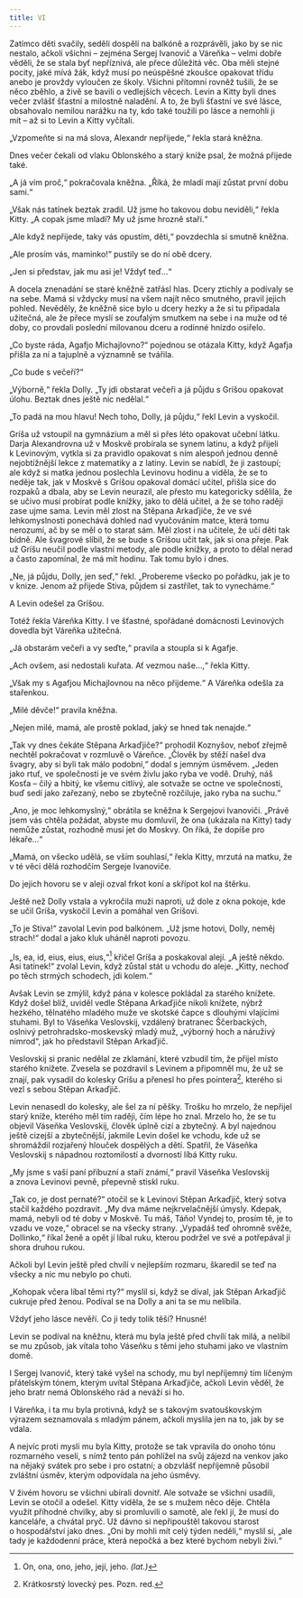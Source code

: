 ```yaml
---
title: VI
---
```


Zatímco děti svačily, seděli dospělí na balkóně a rozprávěli, jako by se nic nestalo, ačkoli všichni – zejména Sergej Ivanovič a Váreňka – velmi dobře věděli, že se stala byť nepříznivá, ale přece důležitá věc. Oba měli stejné pocity, jaké mívá žák, když musí po neúspěšné zkoušce opakovat třídu anebo je provždy vyloučen ze školy. Všichni přítomní rovněž tušili, že se něco zběhlo, a živě se bavili o vedlejších věcech. Levin a Kitty byli dnes večer zvlášť šťastní a milostně naladění. A to, že byli šťastní ve své lásce, obsahovalo nemilou narážku na ty, kdo také toužili po lásce a nemohli ji mít – až si to Levin a Kitty vyčítali.

„Vzpomeňte si na má slova, Alexandr nepřijede,“ řekla stará kněžna.

Dnes večer čekali od vlaku Oblonského a starý kníže psal, že možná přijede také.

„A já vím proč,“ pokračovala kněžna. „Říká, že mladí mají zůstat první dobu sami.“

„Však nás tatínek beztak zradil. Už jsme ho takovou dobu neviděli,“ řekla Kitty. „A copak jsme mladí? My už jsme hrozně staří.“

„Ale když nepřijede, taky vás opustím, děti,“ povzdechla si smutně kněžna.

„Ale prosím vás, maminko!“ pustily se do ní obě dcery.

„Jen si představ, jak mu asi je! Vždyť teď…“

A docela znenadání se staré kněžně zatřásl hlas. Dcery ztichly a podívaly se na sebe. Mamá si vždycky musí na všem najít něco smutného, pravil jejich pohled. Nevěděly, že kněžně sice bylo u dcery hezky a že si tu připadala užitečná, ale že přece myslí se zoufalým smutkem na sebe i na muže od té doby, co provdali poslední milovanou dceru a rodinné hnízdo osiřelo.

„Co byste ráda, Agafjo Michajlovno?“ pojednou se otázala Kitty, když Agafja přišla za ní a tajuplně a významně se tvářila.

„Co bude s večeří?“

„Výborně,“ řekla Dolly. „Ty jdi obstarat večeři a já půjdu s Gríšou opakovat úlohu. Beztak dnes ještě nic nedělal.“

„To padá na mou hlavu! Nech toho, Dolly, já půjdu,“ řekl Levin a vyskočil.

Gríša už vstoupil na gymnázium a měl si přes léto opakovat učební látku. Darja Alexandrovna už v Moskvě probírala se synem latinu, a když přijeli k Levinovým, vytkla si za pravidlo opakovat s ním alespoň jednou denně nejobtížnější lekce z matematiky a z latiny. Levin se nabídl, že ji zastoupí; ale když si matka jednou poslechla Levinovu hodinu a viděla, že se to neděje tak, jak v Moskvě s Gríšou opakoval domácí učitel, přišla sice do rozpaků a dbala, aby se Levin neurazil, ale přesto mu kategoricky sdělila, že se učivo musí probírat podle knížky, jako to dělá učitel, a že se toho raději zase ujme sama. Levin měl zlost na Stěpana Arkaďjiče, že ve své lehkomyslnosti ponechává dohled nad vyučováním matce, která tomu nerozumí, ač by se měl o to starat sám. Měl zlost i na učitele, že učí děti tak bídně. Ale švagrové slíbil, že se bude s Gríšou učit tak, jak si ona přeje. Pak už Gríšu neučil podle vlastní metody, ale podle knížky, a proto to dělal nerad a často zapomínal, že má mít hodinu. Tak tomu bylo i dnes.

„Ne, já půjdu, Dolly, jen seď,“ řekl. „Probereme všecko po pořádku, jak je to v knize. Jenom až přijede Stiva, půjdem si zastřílet, tak to vynecháme.“

A Levin odešel za Gríšou.

Totéž řekla Váreňka Kitty. I ve šťastné, spořádané domácnosti Levinových dovedla být Váreňka užitečná.

„Já obstarám večeři a vy seďte,“ pravila a stoupla si k Agafje.

„Ach ovšem, asi nedostali kuřata. Ať vezmou naše…,“ řekla Kitty.

„Však my s Agafjou Michajlovnou na něco přijdeme.“ A Váreňka odešla za stařenkou.

„Milé děvče!“ pravila kněžna.

„Nejen milé, mamá, ale prostě poklad, jaký se hned tak nenajde.“

„Tak vy dnes čekáte Stěpana Arkaďjiče?“ prohodil Koznyšov, neboť zřejmě nechtěl pokračovat v rozmluvě o Váreňce. „Člověk by stěží našel dva švagry, aby si byli tak málo podobní,“ dodal s jemným úsměvem. „Jeden jako rtuť, ve společnosti je ve svém živlu jako ryba ve vodě. Druhý, náš Kosťa – čilý a hbitý, ke všemu citlivý, ale sotvaže se octne ve společnosti, buď sedí jako zařezaný, nebo se zbytečně rozčiluje, jako ryba na suchu.“

„Ano, je moc lehkomyslný,“ obrátila se kněžna k Sergejovi Ivanoviči. „Právě jsem vás chtěla požádat, abyste mu domluvil, že ona (ukázala na Kitty) tady nemůže zůstat, rozhodně musí jet do Moskvy. On říká, že dopíše pro lékaře…“

„Mamá, on všecko udělá, se vším souhlasí,“ řekla Kitty, mrzutá na matku, že v té věci dělá rozhodčím Sergeje Ivanoviče.

Do jejich hovoru se v aleji ozval frkot koní a skřípot kol na štěrku.

Ještě než Dolly vstala a vykročila muži naproti, už dole z okna pokoje, kde se učil Gríša, vyskočil Levin a pomáhal ven Gríšovi.

„To je Stiva!“ zavolal Levin pod balkónem. „Už jsme hotovi, Dolly, neměj strach!“ dodal a jako kluk uháněl naproti povozu.

„Is, ea, id, eius, eius, eius,“[^14] křičel Gríša a poskakoval alejí. „A ještě někdo. Asi tatínek!“ zvolal Levin, když zůstal stát u vchodu do aleje. „Kitty, nechoď po těch strmých schodech, jdi kolem.“

Avšak Levin se zmýlil, když pána v kolesce pokládal za starého knížete. Když došel blíž, uviděl vedle Stěpana Arkaďjiče nikoli knížete, nýbrž hezkého, tělnatého mladého muže ve skotské čapce s dlouhými vlajícími stuhami. Byl to Váseňka Veslovskij, vzdálený bratranec Ščerbackých, oslnivý petrohradsko-moskevský mladý muž, „výborný hoch a náruživý nimrod“, jak ho představil Stěpan Arkaďjič.

Veslovskij si pranic nedělal ze zklamání, které vzbudil tím, že přijel místo starého knížete. Zvesela se pozdravil s Levinem a připomněl mu, že už se znají, pak vysadil do kolesky Gríšu a přenesl ho přes pointera[^15], kterého si vezl s sebou Stěpan Arkaďjič.

Levin nenasedl do kolesky, ale šel za ní pěšky. Trošku ho mrzelo, že nepřijel starý kníže, kterého měl tím raději, čím lépe ho znal. Mrzelo ho, že se tu objevil Váseňka Veslovskij, člověk úplně cizí a zbytečný. A byl najednou ještě cizejší a zbytečnější, jakmile Levin došel ke vchodu, kde už se shromáždil rozjařený hlouček dospělých a dětí. Spatřil, že Váseňka Veslovskij s nápadnou roztomilostí a dvorností líbá Kitty ruku.

„My jsme s vaší paní příbuzní a staří známí,“ pravil Váseňka Veslovskij a znova Levinovi pevně, přepevně stiskl ruku.

„Tak co, je dost pernaté?“ otočil se k Levinovi Stěpan Arkaďjič, který sotva stačil každého pozdravit. „My dva máme nejkrvelačnější úmysly. Kdepak, mamá, nebyli od té doby v Moskvě. Tu máš, Táňo! Vyndej to, prosím tě, je to vzadu ve voze,“ obracel se na všecky strany. „Vypadáš teď ohromně svěže, Dollinko,“ říkal ženě a opět jí líbal ruku, kterou podržel ve své a potřepával ji shora druhou rukou.

Ačkoli byl Levin ještě před chvílí v nejlepším rozmaru, škaredil se teď na všecky a nic mu nebylo po chuti.

„Kohopak včera líbal těmi rty?“ myslil si, když se díval, jak Stěpan Arkaďjič cukruje před ženou. Podíval se na Dolly a ani ta se mu nelíbila.

Vždyť jeho lásce nevěří. Co ji tedy tolik těší? Hnusné!

Levin se podíval na kněžnu, která mu byla ještě před chvílí tak milá, a nelíbil se mu způsob, jak vítala toho Váseňku s těmi jeho stuhami jako ve vlastním domě.

I Sergej Ivanovič, který také vyšel na schody, mu byl nepříjemný tím líčeným přátelským tónem, kterým uvítal Stěpana Arkaďjiče, ačkoli Levin věděl, že jeho bratr nemá Oblonského rád a neváží si ho.

I Váreňka, i ta mu byla protivná, když se s takovým svatouškovským výrazem seznamovala s mladým pánem, ačkoli myslila jen na to, jak by se vdala.

A nejvíc proti mysli mu byla Kitty, protože se tak vpravila do onoho tónu rozmarného veselí, s nímž tento pán pohlížel na svůj zájezd na venkov jako na nějaký svátek pro sebe i pro ostatní; a obzvlášť nepříjemně působil zvláštní úsměv, kterým odpovídala na jeho úsměvy.

V živém hovoru se všichni ubírali dovnitř. Ale sotvaže se všichni usadili, Levin se otočil a odešel. Kitty viděla, že se s mužem něco děje. Chtěla využít příhodné chvilky, aby si promluvili o samotě, ale řekl jí, že musí do kanceláře, a chvátal pryč. Už dávno si nepřipouštěl takovou starost o hospodářství jako dnes. „Oni by mohli mít celý týden neděli,“ myslil si, „ale tady je každodenní práce, která nepočká a bez které bychom nebyli živi.“

  

[^14]: On, ona, ono, jeho, její, jeho. _(lat.)_

[^15]: Krátkosrstý lovecký pes. Pozn. red.
